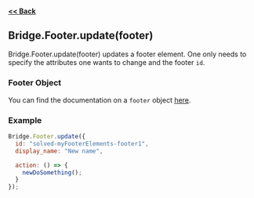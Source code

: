 #### [<< Back](https://github.com/solvedDev/bridge./blob/master/plugins/getting-started.md)
## Bridge.Footer.update(footer)
Bridge.Footer.update(footer) updates a footer element. One only needs to specify the attributes one wants to change and the footer ```id```.

### Footer Object
You can find the documentation on a ```footer``` object [here](https://github.com/solvedDev/bridge./blob/master/plugins/bridge/footer/register.md).

### Example
```javascript
Bridge.Footer.update({
  id: "solved-myFooterElements-footer1",
  display_name: "New name",

  action: () => {
    newDoSomething();
  }
});
```

